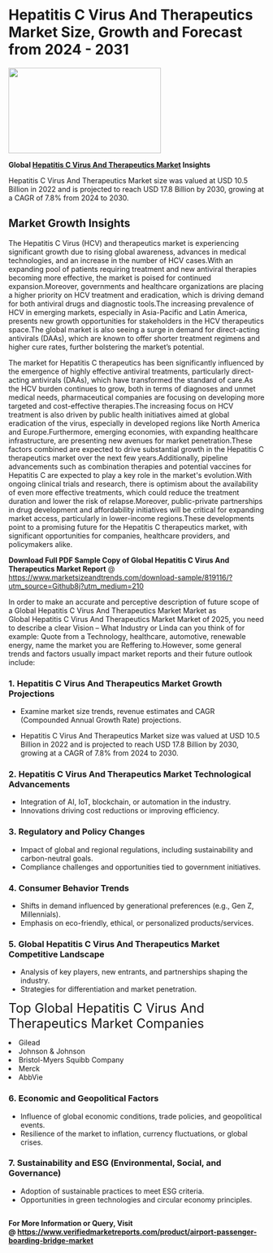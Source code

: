 <H1>Hepatitis C Virus And Therapeutics Market Size, Growth and Forecast from 2024 - 2031</H1><img class="aligncenter size-medium wp-image-584254" src="https://thirdeyenews.in/wp-content/uploads/2024/09/Global-Market-Research-300x168.jpeg" alt="" width="300" height="168" /><p><strong>Global&nbsp;<a href="https://www.marketsizeandtrends.com/download-sample/819116/?utm_source=Github8j?utm_medium=210">Hepatitis C Virus And Therapeutics Market</a> Insights</strong></p><p>Hepatitis C Virus And Therapeutics Market size was valued at USD 10.5 Billion in 2022 and is projected to reach USD 17.8 Billion by 2030, growing at a CAGR of 7.8% from 2024 to 2030.</p><p><h2>Market Growth Insights</h2> <p>The Hepatitis C Virus (HCV) and therapeutics market is experiencing significant growth due to rising global awareness, advances in medical technologies, and an increase in the number of HCV cases.With an expanding pool of patients requiring treatment and new antiviral therapies becoming more effective, the market is poised for continued expansion.Moreover, governments and healthcare organizations are placing a higher priority on HCV treatment and eradication, which is driving demand for both antiviral drugs and diagnostic tools.The increasing prevalence of HCV in emerging markets, especially in Asia-Pacific and Latin America, presents new growth opportunities for stakeholders in the HCV therapeutics space.The global market is also seeing a surge in demand for direct-acting antivirals (DAAs), which are known to offer shorter treatment regimens and higher cure rates, further bolstering the market’s potential.</p> <p>The market for Hepatitis C therapeutics has been significantly influenced by the emergence of highly effective antiviral treatments, particularly direct-acting antivirals (DAAs), which have transformed the standard of care.As the HCV burden continues to grow, both in terms of diagnoses and unmet medical needs, pharmaceutical companies are focusing on developing more targeted and cost-effective therapies.The increasing focus on HCV treatment is also driven by public health initiatives aimed at global eradication of the virus, especially in developed regions like North America and Europe.Furthermore, emerging economies, with expanding healthcare infrastructure, are presenting new avenues for market penetration.These factors combined are expected to drive substantial growth in the Hepatitis C therapeutics market over the next few years.Additionally, pipeline advancements such as combination therapies and potential vaccines for Hepatitis C are expected to play a key role in the market's evolution.With ongoing clinical trials and research, there is optimism about the availability of even more effective treatments, which could reduce the treatment duration and lower the risk of relapse.Moreover, public-private partnerships in drug development and affordability initiatives will be critical for expanding market access, particularly in lower-income regions.These developments point to a promising future for the Hepatitis C therapeutics market, with significant opportunities for companies, healthcare providers, and policymakers alike.<p><span class=""><strong>Download Full PDF Sample Copy of Global Hepatitis C Virus And Therapeutics Market Report</strong> @ <a href="https://www.marketsizeandtrends.com/download-sample/819116/?utm_source=Github8j?utm_medium=210" target="_blank">https://www.marketsizeandtrends.com/download-sample/819116/?utm_source=Github8j?utm_medium=210</a></span></p><p>In order to make an accurate and perceptive description of future scope of a Global&nbsp;Hepatitis C Virus And Therapeutics Market Market as Global&nbsp;Hepatitis C Virus And Therapeutics Market Market of 2025, you need to describe a clear Vision &ndash; What Industry or Linda can you think of for example: Quote from a Technology, healthcare, automotive, renewable energy, name the market you are Reffering to.However, some general trends and factors usually impact market reports and their future outlook include:</p><h3>1.&nbsp;<strong>Hepatitis C Virus And Therapeutics Market Growth Projections</strong></h3><ul><li>Examine market size trends, revenue estimates and CAGR (Compounded Annual Growth Rate) projections.</li><li><p>Hepatitis C Virus And Therapeutics Market size was valued at USD 10.5 Billion in 2022 and is projected to reach USD 17.8 Billion by 2030, growing at a CAGR of 7.8% from 2024 to 2030.</p></li></ul><h3>2.&nbsp;<strong>Hepatitis C Virus And Therapeutics Market Technological Advancements</strong></h3><ul><li>Integration of AI, IoT, blockchain, or automation in the industry.</li><li>Innovations driving cost reductions or improving efficiency.</li></ul><h3>3.&nbsp;<strong>Regulatory and Policy Changes</strong></h3><ul><li>Impact of global and regional regulations, including sustainability and carbon-neutral goals.</li><li>Compliance challenges and opportunities tied to government initiatives.</li></ul><h3>4.&nbsp;<strong>Consumer Behavior Trends</strong></h3><ul><li>Shifts in demand influenced by generational preferences (e.g., Gen Z, Millennials).</li><li>Emphasis on eco-friendly, ethical, or personalized products/services.</li></ul><h3>5.&nbsp;<strong>Global Hepatitis C Virus And Therapeutics Market Competitive Landscape</strong></h3><ul><li>Analysis of key players, new entrants, and partnerships shaping the industry.</li><li>Strategies for differentiation and market penetration.</li></ul><p data-pm-slice="1 1 []"><span style="color: inherit; font-family: inherit; font-size: 25px;">Top Global Hepatitis C Virus And Therapeutics Market Companies</span></p><div class="" data-test-id=""><p><li>Gilead</li><li> Johnson & Johnson</li><li> Bristol-Myers Squibb Company</li><li> Merck</li><li> AbbVie</li></p></div><h3>6.&nbsp;<strong>Economic and Geopolitical Factors</strong></h3><ul><li>Influence of global economic conditions, trade policies, and geopolitical events.</li><li>Resilience of the market to inflation, currency fluctuations, or global crises.</li></ul><h3>7.&nbsp;<strong>Sustainability and ESG (Environmental, Social, and Governance)</strong></h3><ul><li>Adoption of sustainable practices to meet ESG criteria.</li><li>Opportunities in green technologies and circular economy principles.</li></ul><h2><strong style="font-size: 14px;">For More Information or Query, Visit @&nbsp;</strong><a style="background-color: #ffffff; font-size: 14px;" href="https://www.marketsizeandtrends.com/report/hepatitis-c-virus-and-therapeutics-market/" target="_blank">https://www.verifiedmarketreports.com/product/airport-passenger-boarding-bridge-market</a></h2>